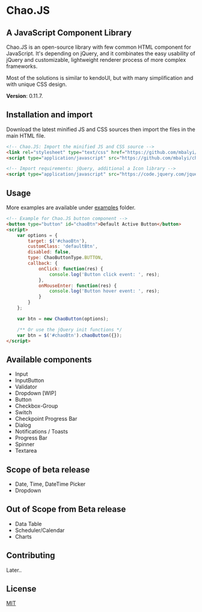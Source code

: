 # Chao.JS
## A JavaScript Component Library
Chao.JS is an open-source library with few common HTML component for JavaScript. It's depending on jQuery, and it combinates the easy usability of jQuery and customizable, lightweight renderer process of more complex frameworks.

Most of the solutions is similar to kendoUI, but with many simplification and with unique CSS design.

**Version**: 0.11.7.

## Installation and import

Download the latest minified JS and CSS sources then import the files in the main HTML file.
```html
<!-- Chao.JS: Import the minified JS and CSS source -->
<link rel="stylesheet" type="text/css" href="https://github.com/mbalyi/chaojs/blob/master/chao.min.css">
<script type="application/javascript" src="https://github.com/mbalyi/chaojs/blob/master/chao.min.js"></script>

<!-- Import requirements: jQuery, additional a Icon library -->
<script type="application/javascript" src="https://code.jquery.com/jquery-3.3.1.min.js"></script>
```

## Usage

More examples are available under [examples](https://github.com/mbalyi/chaojs/tree/master/examples) folder.
```html
<!-- Example for Chao.JS button component -->
<button type="button" id="chaoBtn">Default Active Button</button>
<script>
    var options = {
        target: $('#chaoBtn'),
        customClass: 'defaultBtn',
        disabled: false,
        type: ChaoButtonType.BUTTON,
        callback: {
            onClick: function(res) {
                console.log('Button click event: ', res);
            },
            onMouseEnter: function(res) {
                console.log('Button hover event: ', res);
            }
        }
    };

    var btn = new ChaoButton(options);

    /** Or use the jQuery init functions */
    var btn = $('#chaoBtn').chaoButton({});
</script>
```

## Available components
- Input
- InputButton
- Validator
- Dropdown [WIP]
- Button
- Checkbox-Group
- Switch
- Checkpoint Progress Bar
- Dialog
- Notifications / Toasts
- Progress Bar
- Spinner
- Textarea

## Scope of beta release
- Date, Time, DateTime Picker
- Dropdown

## Out of Scope from Beta release
- Data Table
- Scheduler/Calendar
- Charts

## Contributing
Later..

## License
[MIT](https://github.com/mbalyi/chaojs/blob/master/LICENSE)